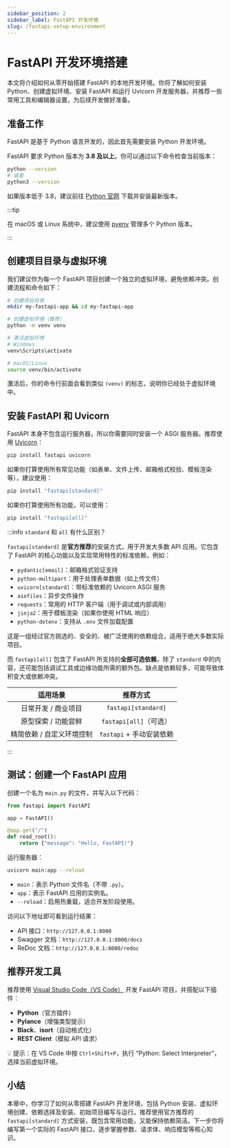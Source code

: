 ```yaml
---
sidebar_position: 2
sidebar_label: FastAPI 开发环境
slug: /fastapi-setup-environment
---
```


# FastAPI 开发环境搭建

本文将介绍如何从零开始搭建 FastAPI 的本地开发环境。你将了解如何安装 Python、创建虚拟环境、安装 FastAPI 和运行 Uvicorn 开发服务器，并推荐一些常用工具和编辑器设置，为后续开发做好准备。



## 准备工作

FastAPI 是基于 Python 语言开发的，因此首先需要安装 Python 开发环境。

FastAPI 要求 Python 版本为 **3.8 及以上**。你可以通过以下命令检查当前版本：

```bash
python --version
# 或者
python3 --version
```

如果版本低于 3.8，建议前往 [Python 官网](https://www.python.org/downloads/) 下载并安装最新版本。

:::tip

在 macOS 或 Linux 系统中，建议使用 [pyenv](https://github.com/pyenv/pyenv) 管理多个 Python 版本。

:::



## 创建项目目录与虚拟环境

我们建议你为每一个 FastAPI 项目创建一个独立的虚拟环境，避免依赖冲突。创建流程和命令如下：

```bash
# 创建项目目录
mkdir my-fastapi-app && cd my-fastapi-app

# 创建虚拟环境（推荐）
python -m venv venv

# 激活虚拟环境
# Windows
venv\Scripts\activate

# macOS/Linux
source venv/bin/activate
```

激活后，你的命令行前面会看到类似 `(venv)` 的标志，说明你已经处于虚拟环境中。



## 安装 FastAPI 和 Uvicorn

FastAPI 本身不包含运行服务器，所以你需要同时安装一个 ASGI 服务器。推荐使用 [Uvicorn](https://www.uvicorn.org/)：

```bash
pip install fastapi uvicorn
```

如果你打算使用所有常见功能（如表单、文件上传、邮箱格式校验、模板渲染等），建议使用：

```bash
pip install "fastapi[standard]"
```

如果你打算使用所有功能，可以使用：

```bash
pip install "fastapi[all]"
```



:::info `standard` 和 `all` 有什么区别？

`fastapi[standard]` 是**官方推荐**的安装方式，用于开发大多数 API 应用。它包含了 FastAPI 的核心功能以及实现常用特性的标准依赖，例如：

- `pydantic[email]`：邮箱格式验证支持
- `python-multipart`：用于处理表单数据（如上传文件）
- `uvicorn[standard]`：带标准依赖的 Uvicorn ASGI 服务
- `aiofiles`：异步文件操作
- `requests`：常用的 HTTP 客户端（用于调试或内部调用）
- `jinja2`：用于模板渲染（如果你使用 HTML 响应）
- `python-dotenv`：支持从 `.env` 文件加载配置

这是一组经过官方挑选的、安全的、被广泛使用的依赖组合，适用于绝大多数实际项目。

而 `fastapi[all]` 包含了 FastAPI 所支持的**全部可选依赖**，除了 `standard` 中的内容，还可能包括调试工具或边缘功能所需的额外包。缺点是依赖较多，可能导致体积变大或依赖冲突。

|         适用场景          |         推荐方式         |
| :-----------------------: | :----------------------: |
|    日常开发 / 商业项目    |   `fastapi[standard]`    |
|    原型探索 / 功能尝鲜    |  `fastapi[all]`（可选）  |
| 精简依赖 / 自定义环境控制 | `fastapi` + 手动安装依赖 |

:::



## 测试：创建一个 FastAPI 应用

创建一个名为 `main.py` 的文件，并写入以下代码：

```python showLineNumbers
from fastapi import FastAPI

app = FastAPI()

@app.get("/")
def read_root():
    return {"message": "Hello, FastAPI!"}
```

运行服务器：

```bash
uvicorn main:app --reload
```

- `main`：表示 Python 文件名（不带 `.py`）。
- `app`：表示 FastAPI 应用的实例名。
- `--reload`：启用热重载，适合开发阶段使用。

访问以下地址即可看到运行结果：

- API 接口：`http://127.0.0.1:8000`
- Swagger 文档：`http://127.0.0.1:8000/docs`
- ReDoc 文档：`http://127.0.0.1:8000/redoc`



## 推荐开发工具

推荐使用 [Visual Studio Code（VS Code）](https://code.visualstudio.com/) 开发 FastAPI 项目，并搭配以下插件：

- **Python**（官方插件）
- **Pylance**（增强类型提示）
- **Black**、**isort**（自动格式化）
- **REST Client**（模拟 API 请求）

💡 提示：在 VS Code 中按 `Ctrl+Shift+P`，执行 “Python: Select Interpreter”，选择当前虚拟环境。



## 小结

本章中，你学习了如何从零搭建 FastAPI 开发环境，包括 Python 安装、虚拟环境创建、依赖选择及安装、初始项目编写与运行。推荐使用官方推荐的 `fastapi[standard]` 方式安装，既包含常用功能，又能保持依赖简洁。下一步你将编写第一个实际的 FastAPI 接口，逐步掌握参数、请求体、响应模型等核心知识。
